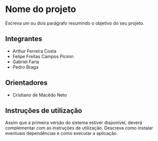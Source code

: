 # Nome do projeto
Escreva um ou dois parágrafo resumindo o objetivo do seu projeto.

## Integrantes
* Arthur Ferreira Costa
* Felipe Freitas Campos Picinin
* Gabriel Faria
* Pedro Braga

## Orientadores
* Cristiano de Macêdo Neto

## Instruções de utilização
Assim que a primeira versão do sistema estiver disponível, deverá complementar com as instruções de utilização. Descreva como instalar eventuais dependências e como executar a aplicação.
